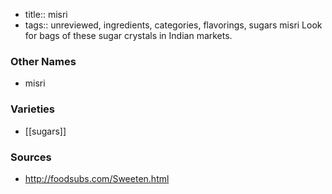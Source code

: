- title:: misri
- tags:: unreviewed, ingredients, categories, flavorings, sugars
misri Look for bags of these sugar crystals in Indian markets.

### Other Names

* misri

### Varieties

* [[sugars]]

### Sources
* http://foodsubs.com/Sweeten.html
